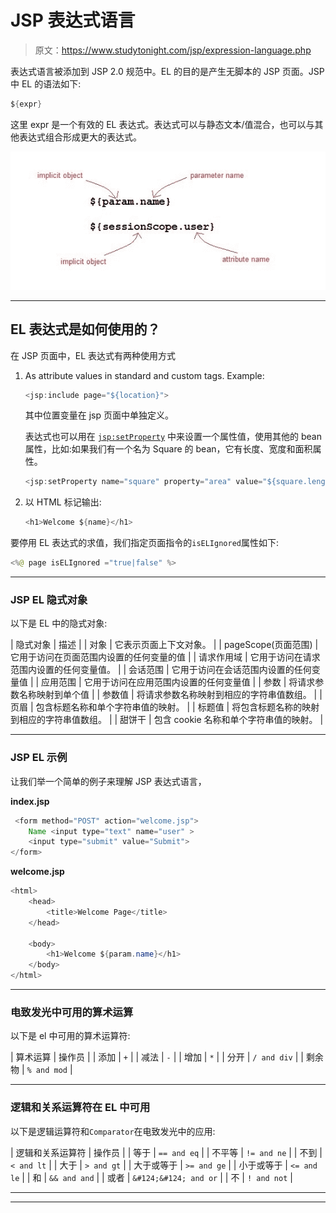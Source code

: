 # JSP 表达式语言

> 原文：<https://www.studytonight.com/jsp/expression-language.php>

表达式语言被添加到 JSP 2.0 规范中。EL 的目的是产生无脚本的 JSP 页面。JSP 中 EL 的语法如下:

```java
${expr} 
```

这里 expr 是一个有效的 EL 表达式。表达式可以与静态文本/值混合，也可以与其他表达式组合形成更大的表达式。

![expression language example](img/fd9fd24c716e6cf1f6836ad270fa29ff.png)

* * *

## EL 表达式是如何使用的？

在 JSP 页面中，EL 表达式有两种使用方式

1.  As attribute values in standard and custom tags. Example:

    ```java
    <jsp:include page="${location}"> 
    ```

    其中位置变量在 jsp 页面中单独定义。

    表达式也可以用在 [`jsp:setProperty`](setproperty-tag.php) 中来设置一个属性值，使用其他的 bean 属性，比如:如果我们有一个名为 Square 的 bean，它有长度、宽度和面积属性。

    ```java
    <jsp:setProperty name="square" property="area" value="${square.length*square.breadth}" />
    ```

2.  以 HTML 标记输出:

    ```java
    <h1>Welcome ${name}</h1> 
    ```

要停用 EL 表达式的求值，我们指定页面指令的`isELIgnored`属性如下:

```java
<%@ page isELIgnored ="true|false" %>
```

 ** * *

### JSP EL 隐式对象

以下是 EL 中的隐式对象:

| 隐式对象 | 描述 |
| 对象 | 它表示页面上下文对象。 |
| pageScope(页面范围) | 它用于访问在页面范围内设置的任何变量的值 |
| 请求作用域 | 它用于访问在请求范围内设置的任何变量值。 |
| 会话范围 | 它用于访问在会话范围内设置的任何变量值 |
| 应用范围 | 它用于访问在应用范围内设置的任何变量值 |
| 参数 | 将请求参数名称映射到单个值 |
| 参数值 | 将请求参数名称映射到相应的字符串值数组。 |
| 页眉 | 包含标题名称和单个字符串值的映射。 |
| 标题值 | 将包含标题名称的映射到相应的字符串值数组。 |
| 甜饼干 | 包含 cookie 名称和单个字符串值的映射。 |

* * *

### JSP EL 示例

让我们举一个简单的例子来理解 JSP 表达式语言，

**index.jsp**

```java
 <form method="POST" action="welcome.jsp">
    Name <input type="text" name="user" >
    <input type="submit" value="Submit">
</form> 
```

**welcome.jsp**

```java
<html>
    <head>
        <title>Welcome Page</title>
    </head>

  	<body>
        <h1>Welcome ${param.name}</h1>
  	</body>
</html> 
```

* * *

### 电致发光中可用的算术运算

以下是 el 中可用的算术运算符:

| 算术运算 | 操作员 |
| 添加 | `+` |
| 减法 | `-` |
| 增加 | `*` |
| 分开 | `/ and div` |
| 剩余物 | `% and mod` |

* * *

### 逻辑和关系运算符在 EL 中可用

以下是逻辑运算符和`Comparator`在电致发光中的应用:

| 逻辑和关系运算符 | 操作员 |
| 等于 | `== and eq` |
| 不平等 | `!= and ne` |
| 不到 | `< and lt` |
| 大于 | `> and gt` |
| 大于或等于 | `>= and ge` |
| 小于或等于 | `<= and le` |
| 和 | `&& and and` |
| 或者 | `&#124;&#124; and or` |
| 不 | `! and not` |

* * *

* * **